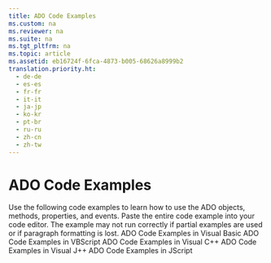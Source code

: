 ```yaml
---
title: ADO Code Examples
ms.custom: na
ms.reviewer: na
ms.suite: na
ms.tgt_pltfrm: na
ms.topic: article
ms.assetid: eb16724f-6fca-4873-b005-68626a8999b2
translation.priority.ht: 
  - de-de
  - es-es
  - fr-fr
  - it-it
  - ja-jp
  - ko-kr
  - pt-br
  - ru-ru
  - zh-cn
  - zh-tw
---
```

# ADO Code Examples
<?xml version="1.0" encoding="utf-8"?>
<developerOrientationDocument xmlns="http://ddue.schemas.microsoft.com/authoring/2003/5" xmlns:xlink="http://www.w3.org/1999/xlink" xmlns:xsi="http://www.w3.org/2001/XMLSchema-instance" xsi:schemaLocation="http://ddue.schemas.microsoft.com/authoring/2003/5 http://dduestorage.blob.core.windows.net/ddueschema/developer.xsd">
  <introduction>
    <para>Use the following code examples to learn how to use the ADO objects, methods, properties, and events.</para>
    <alert class="note">
      <para>Paste the entire code example into your code editor. The example may not run correctly if partial examples are used or if paragraph formatting is lost.</para>
    </alert>
    <list class="bullet">
      <listItem>
        <para>
          <legacyLink xlink:href="1152893e-b617-40f1-88b6-81e82e2234f1">ADO Code Examples in Visual Basic</legacyLink>
        </para>
      </listItem>
      <listItem>
        <para>
          <legacyLink xlink:href="78bb9a95-7ac4-44b6-818b-d1787f952ed7">ADO Code Examples in VBScript</legacyLink>
        </para>
      </listItem>
      <listItem>
        <para>
          <legacyLink xlink:href="af30b764-398f-4918-aaa7-3952226cf544">ADO Code Examples in Visual C++</legacyLink>
        </para>
      </listItem>
      <listItem>
        <para>
          <legacyLink xlink:href="d1c82f1a-cf78-4bd6-9ad4-1eb526e2c474">ADO Code Examples in Visual J++</legacyLink>
        </para>
      </listItem>
      <listItem>
        <para>
          <legacyLink xlink:href="228b978d-eef1-4e30-928a-005b2f77ef14">ADO Code Examples in JScript</legacyLink>
        </para>
      </listItem>
    </list>
  </introduction>
  <relatedTopics />
</developerOrientationDocument>